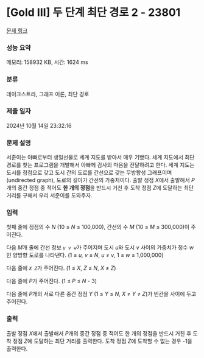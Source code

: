 # [Gold III] 두 단계 최단 경로 2 - 23801 

[문제 링크](https://www.acmicpc.net/problem/23801) 

### 성능 요약

메모리: 158932 KB, 시간: 1624 ms

### 분류

데이크스트라, 그래프 이론, 최단 경로

### 제출 일자

2024년 10월 14일 23:32:16

### 문제 설명

<p>서준이는 아빠로부터 생일선물로 세계 지도를 받아서 매우 기뻤다. 세계 지도에서 최단 경로를 찾는 프로그램을 개발해서 아빠께 감사의 마음을 전달하려고 한다. 세계 지도는 도시를 정점으로 갖고 도시 간의 도로를 간선으로 갖는 무방향성 그래프이며(undirected graph), 도로의 길이가 간선의 가중치이다. 출발 정점 <em>X</em>에서 출발해서 <em>P</em>개의 중간 정점 중 적어도 <strong>한 개의 정점</strong>을 반드시 거친 후 도착 정점 <em>Z</em>에 도달하는 최단 거리를 구해서 우리 서준이를 도와주자.</p>

### 입력 

 <p>첫째 줄에 정점의 수 <em>N</em> (10 ≤ <em>N</em> ≤ 100,000), 간선의 수 <em>M</em> (10 ≤ <em>M</em> ≤ 300,000)이 주어진다.</p>

<p>다음 <em>M</em>개 줄에 간선 정보 <em><code>u v w</code></em>가 주어지며 도시 <em>u</em>와 도시 <em>v</em> 사이의 가중치가 정수 <em>w</em>인 양방향 도로를 나타낸다. (1 ≤ <em>u, v</em> ≤ <em>N</em>, <em>u</em> ≠ <em>v</em>, 1 ≤ <em>w </em>≤ 1,000,000)</p>

<p>다음 줄에 <em><code>X Z</code></em>가 주어진다. (1 ≤ <em>X</em>, <em>Z</em> ≤ <em>N</em>,<em> X</em> ≠ <em>Z</em>)</p>

<p>다음 줄에 <em>P</em>가 주어진다. (1 ≤ <em>P</em> ≤ <em>N</em> - 3)</p>

<p>다음 줄에 <em>P</em>개의 서로 다른 중간 정점 <em>Y</em> (1 ≤ <em>Y</em> ≤ <em>N</em>, <em>X</em> ≠ <em>Y</em> ≠ <em>Z</em>)가 빈칸을 사이에 두고 주어진다.</p>

### 출력 

 <p>출발 정점 <em>X</em>에서 출발해서 <em>P</em>개의 중간 정점 중 적어도 한 개의 정점을 반드시 거친 후 도착 정점 <em>Z</em>에 도달하는 최단 거리를 출력한다. 도착 정점 <em>Z</em>에 도착할 수 없는 경우 -1을 출력한다.</p>


